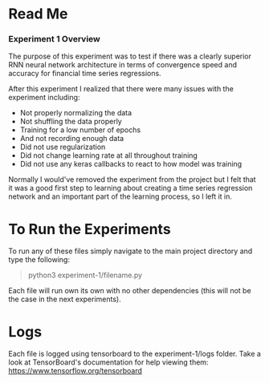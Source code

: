 # Read Me

### Experiment 1 Overview
The purpose of this experiment was to test if there was a clearly superior RNN neural network architecture
in terms of convergence speed and accuracy for financial time series regressions.

After this experiment I realized that there were many issues with the experiment including:
- Not properly normalizing the data
- Not shuffling the data properly
- Training for a low number of epochs
- And not recording enough data
- Did not use regularization
- Did not change learning rate at all throughout training
- Did not use any keras callbacks to react to how model was training

Normally I would've removed the experiment from the project but I felt that it was a good first step
to learning about creating a time series regression network and an important part of the learning process,
so I left it in.

# To Run the Experiments
To run any of these files simply navigate to the main project directory and type the following:
> python3 experiment-1/filename.py

Each file will run own its own with no other dependencies (this will not be the case in the next experiments).

# Logs
Each file is logged using tensorboard to the experiment-1/logs folder. 
Take a look at TensorBoard's documentation for help viewing them: https://www.tensorflow.org/tensorboard